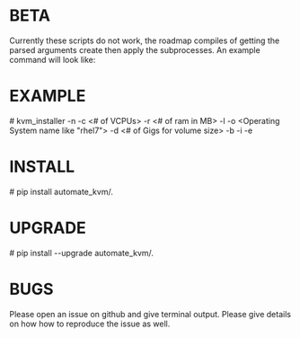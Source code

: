 # BETA

Currently these scripts do not work, the roadmap compiles of getting the parsed arguments create then apply the subprocesses. An example command will look like:

# EXAMPLE

\#  kvm_installer -n <hostname> -c <# of VCPUs> -r <# of ram in MB> -l <location of mirror for install> -o <Operating System name like "rhel7"> -d <# of Gigs for volume size> -b <Network bridge adapter> -i <directory and file name for kickstart> -e <additional arguments like output to terminal and the kickstart file name>

# INSTALL

\# pip install automate_kvm/.


# UPGRADE

\# pip install --upgrade automate_kvm/.


# BUGS

Please open an issue on github and give terminal output. Please give details on how how to reproduce the issue as well.

